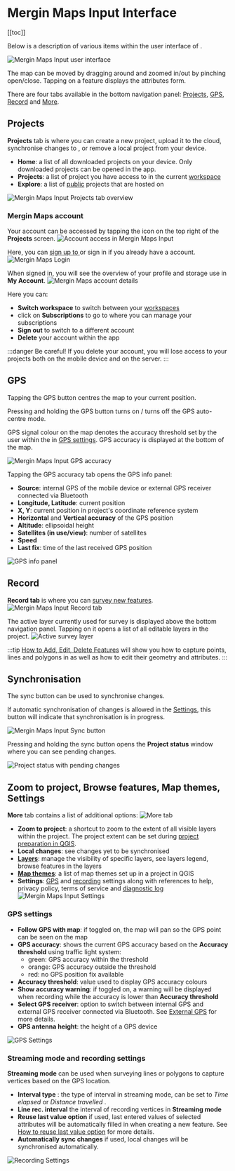 # Mergin Maps Input Interface
[[toc]]

Below is a description of various items within the user interface of <MobileAppName />.

![Mergin Maps Input user interface](./input-gui.jpg "Mergin Maps Input user interface")

The map can be moved by dragging around and zoomed in/out by pinching open/close. Tapping on a feature displays the attributes form.

There are four tabs available in the bottom navigation panel: [Projects](#projects), [GPS](#gps), [Record](#record) and [More](#zoom-to-project-browse-features-map-themes-settings).


## Projects
**Projects** tab is where you can create a new project, upload it to the cloud, synchronise changes to <MainPlatformNameLink />, or remove a local project from your device.
- **Home**: a list of all downloaded projects on your device. Only downloaded projects can be opened in the app.
- **Projects**: a list of project you have access to in the current [workspace](../manage/workspaces/) 
- **Explore**: a list of [public](../manage/permissions/#public-and-private-projects) projects that are hosted on <MainPlatformName />

![Mergin Maps Input Projects tab overview](./input-projects.jpg "Mergin Maps Input Projects tab overview") 

### Mergin Maps account
Your <MainPlatformNameLink /> account can be accessed by tapping the icon on the top right of the **Projects** screen.
![Account access in Mergin Maps Input](./input-account.jpg "Account access in Mergin Maps Input")

Here, you can [sign up to <MainPlatformName />](../setup/sign-up-to-mergin-maps/#from-mergin-maps-input) or sign in if you already have a <MainPlatformNameLink /> account.
![Mergin Maps Login](./input-sign-in.jpg "Mergin Maps Login")

When signed in, you will see the overview of your profile and storage use in **My Account**.
![Mergin Maps account details](./input-my-account.jpg "Mergin Maps account details")

 Here you can:
- **Switch workspace** to switch between your [workspaces](../manage/workspaces/)
- click on **Subscriptions** to go to <AppDomainNameLink /> where you can manage your subscriptions
- **Sign out** to switch to a different account
- **Delete** your account within the app

:::danger
Be careful! If you delete your account, you will lose access to your <MainPlatformName /> projects both on the mobile device and on the server.
:::

## GPS
Tapping the GPS button centres the map to your current position. 

Pressing and holding the GPS button turns on / turns off the GPS auto-centre mode.

GPS signal colour on the map denotes the accuracy threshold set by the user within the <MobileAppName /> in [GPS settings](#gps-settings). GPS accuracy is displayed at the bottom of the map. 

![Mergin Maps Input GPS accuracy](./input-gps.jpg "Mergin Maps Input GPS accuracy") 

Tapping the GPS accuracy tab opens the GPS info panel:
- **Source**: internal GPS of the mobile device or external GPS receiver connected via Bluetooth
- **Longitude, Latitude**: current position
- **X, Y**: current position in project's coordinate reference system
- **Horizontal** and **Vertical accuracy** of the GPS position
- **Altitude**: ellipsoidal height
- **Satellites (in use/view)**: number of satellites
- **Speed**
- **Last fix**: time of the last received GPS position

![GPS info panel](./input-gps-info.jpg "GPS info panel") 

## Record
**Record tab** is where you can [survey new features](./input_features/). 
![Mergin Maps Input Record tab](./input-record.jpg "Mergin Maps Input Record tab") 

The active layer currently used for survey is displayed above the bottom navigation panel. Tapping on it opens a list of all editable layers in the project.
![Active survey layer](./input-active-layer.jpg "Active survey layer")

:::tip
[How to Add, Edit, Delete Features](../input_features) will show you how to capture points, lines and polygons in <MobileAppName /> as well as how to edit their geometry and attributes.
:::

## Synchronisation
The sync button can be used to synchronise changes. 

If automatic synchronisation of changes is allowed in the [Settings](#streaming-mode-and-recording-settings), this button will indicate that synchronisation is in progress.

![Mergin Maps Input Sync button](./input-autosync.jpg "Mergin Maps Input Sync button")

Pressing and holding the sync button opens the **Project status** window where you can see pending changes.

![Project status with pending changes](./input-project-status.jpg "Project status with pending changes")


## Zoom to project, Browse features, Map themes, Settings
**More** tab contains a list of additional options:
![More tab](./input-settings.jpg "More tab")

- **Zoom to project**: a shortcut to zoom to the extent of all visible layers within the project. The project extent can be set during [project preparation in QGIS](../gis/features/#project-extent).
- **Local changes**: see changes yet to be synchronised
- [**Layers**](./layers/): manage the visibility of specific layers, see layers legend, browse features in the layers
- [**Map themes**](../gis/setup_themes/): a list of map themes set up in a <MainPlatformName /> project in QGIS
- **Settings**: [GPS](#gps-settings) and [recording](#streaming-mode-and-recording-settings) settings along with references to help, privacy policy, terms of service and [diagnostic log](../misc/troubleshoot/#diagnostic-log-on-mergin-maps-input)
   ![Mergin Maps Input Settings](./input-settings-2.jpg "Mergin Maps Input Settings")
   
### GPS settings
- **Follow GPS with map**: if toggled on, the map will pan so the GPS point can be seen on the map
- **GPS accuracy**: shows the current GPS accuracy based on the **Accuracy threshold** using traffic light system:
   - green: GPS accuracy within the threshold
   - orange: GPS accuracy outside the threshold
   - red: no GPS position fix available
- **Accuracy threshold**: value used to display GPS accuracy colours
- **Show accuracy warning**: if toggled on, a warning will be displayed when recording while the accuracy is lower than **Accuracy threshold**
- **Select GPS receiver**: option to switch between internal GPS and external GPS receiver connected via Bluetooth. See [External GPS](./external_gps/) for more details.
- **GPS antenna height**: <SinceBadge type="App" version="2.1.0" />  the height of a GPS device 

![GPS Settings](./input-gps-settings.jpg "GPS settings")

### Streaming mode and recording settings
**Streaming mode** can be used when surveying lines or polygons to capture vertices based on the GPS location.
- **Interval type** <SinceBadge type="App" version="2.1.0" />: the type of interval in streaming mode, can be set to *Time elapsed* or *Distance travelled* .
- **Line rec. interval** the interval of recording vertices in **Streaming mode**
- **Reuse last value option** if used, last entered values of selected attributes will be automatically filled in when creating a new feature. See  [How to reuse last value option](./reuse-last-values/) for more details.
- **Automatically sync changes** if used, local changes will be synchronised automatically.

![Recording Settings](./input-recording-settings.jpg "Recording settings")
